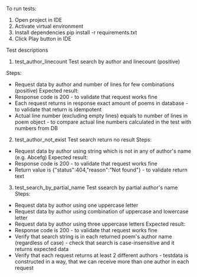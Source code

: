 To run tests:
1. Open project in IDE
2. Activate virtual environment
3. Install dependencies pip install -r requirements.txt
4. Click Play button in IDE

Test descriptions
1. test_author_linecount
Test search by author and linecount (positive)

Steps:
- Request data by author and number of lines for few combinations (positive)
Expected result: 
- Response code is 200 - to validate that request works fine
- Each request returns in response exact amount of poems in database - to validate that return
is idempotent
- Actual line number (excluding empty lines) equals to number of lines in poem object - to compare 
actual line numbers calculated in the test with numbers from DB

2. test_author_not_exist 
Test search return no result
Steps:
- Request data by author using string which is not in any of author's name (e.g. Abcefg)
Expected result:
- Response code is 200 - to validate that request works fine
- Return value is {"status":404,"reason":"Not found"} - to validate return text

3. test_search_by_partial_name
Test ssearch by partial author's name
Steps:
- Request data by author using one uppercase letter
- Request data by author using combination of uppercase and lowercase letter
- Request data by author using three uppercase letters
Expected result:
- Response code is 200 - to validate that request works fine
- Verify that search string is in each returned poem's author name (regardless of case) - check that
search is case-insensitive and it returns expected data
- Verify that each request returns at least 2 different authors - testdata is constructed in a way,
that we can receive more than one author in each request
   
    
